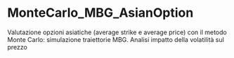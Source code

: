 # MonteCarlo_MBG_AsianOption
Valutazione opzioni asiatiche (average strike e average price) con il metodo Monte Carlo: simulazione traiettorie MBG. Analisi impatto della volatilità sul prezzo
